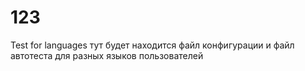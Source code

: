 # 123
Test for languages
тут будет находится файл конфигурации и файл автотеста для разных языков пользователей 
